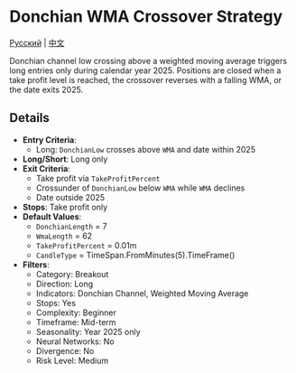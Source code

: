 # Donchian WMA Crossover Strategy
[Русский](README_ru.md) | [中文](README_cn.md)

Donchian channel low crossing above a weighted moving average triggers long entries only during calendar year 2025. Positions are closed when a take profit level is reached, the crossover reverses with a falling WMA, or the date exits 2025.

## Details

- **Entry Criteria**:
  - Long: `DonchianLow` crosses above `WMA` and date within 2025
- **Long/Short**: Long only
- **Exit Criteria**:
  - Take profit via `TakeProfitPercent`
  - Crossunder of `DonchianLow` below `WMA` while `WMA` declines
  - Date outside 2025
- **Stops**: Take profit only
- **Default Values**:
  - `DonchianLength` = 7
  - `WmaLength` = 62
  - `TakeProfitPercent` = 0.01m
  - `CandleType` = TimeSpan.FromMinutes(5).TimeFrame()
- **Filters**:
  - Category: Breakout
  - Direction: Long
  - Indicators: Donchian Channel, Weighted Moving Average
  - Stops: Yes
  - Complexity: Beginner
  - Timeframe: Mid-term
  - Seasonality: Year 2025 only
  - Neural Networks: No
  - Divergence: No
  - Risk Level: Medium
